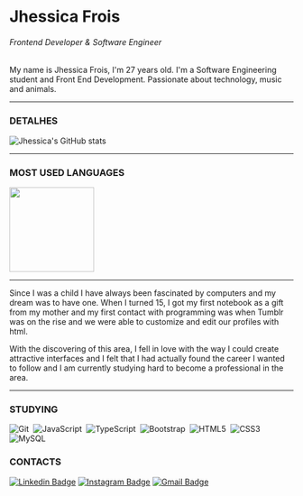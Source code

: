 # Jhessica Frois

###### Frontend Developer & Software Engineer
My name is Jhessica Frois, I'm 27 years old. I'm a Software Engineering student and Front End Development. Passionate about technology, music and animals.
<hr>

### DETALHES

![Jhessica's GitHub stats](https://github-readme-stats.vercel.app/api?username=jhessfrois&show_icons=true&theme=dark)

<hr>

###  MOST USED LANGUAGES

<div>
  <img height="150em" src="https://github-readme-stats.vercel.app/api/top-langs/?username=jhessfrois&layout=compact&langs_count=7&theme=dark"/>
</div>

<hr>

Since I was a child I have always been fascinated by computers and my dream was to have one. When I turned 15, I got my first notebook as a gift from my mother and my first contact with programming was when Tumblr was on the rise and we were able to customize and edit our profiles with html.
<br>
<p align="left">
With the discovering of this area, I fell in love with the way I could create attractive interfaces and I felt that I had actually found the career I wanted to follow and I am currently studying hard to become a professional in the area.
</p>

<hr>

### STUDYING

![Git](https://img.shields.io/badge/-Git-black?style=flat-square&logo=git&logoColor=fff)&nbsp;
![JavaScript](https://img.shields.io/badge/-JavaScript-black?style=for-badge&logo=javascript&logoColor=fff)&nbsp;
![TypeScript](https://img.shields.io/badge/-TypeScript-black?style=for-badge&logo=typescript&logoColor=fff)&nbsp;
![Bootstrap](https://img.shields.io/badge/-Bootstrap-black?style=flat-square&logo=bootstrap&logoColor=fff)&nbsp;
![HTML5](https://img.shields.io/badge/-HTML5-black?style=for-badge&logo=html5&logoColor=fff)&nbsp;
![CSS3](https://img.shields.io/badge/-CSS3-black?style=flat-square&logo=css3&logoColor=fff)&nbsp;
![MySQL](https://img.shields.io/badge/-MySQL-black?style=flat-square&logo=mysql&logoColor=fff)&nbsp;
  
  
  ### CONTACTS
 
[![Linkedin Badge](https://img.shields.io/badge/-Jhessica%20Frois-fff?style=flat-square&logo=Linkedin&logoColor=black&link=https://www.linkedin.com/in/jhessfrois/)](//www.linkedin.com/in/jhessfrois/) 
[![Instagram Badge](https://img.shields.io/badge/-Jhessica%20Frois-fff?style=flat-square&&target=_blank&logo=Instagram&logoColor=black&link=https://www.instagram.com/jhess.dev/)](//www.instagram.com/jhess.dev/) 
[![Gmail Badge](https://img.shields.io/badge/-jhessfsantos@gmail.com-fff?style=flat-square&logo=Gmail&logoColor=black&link=mailto:jhessfsantos@gmail.com)](mailto:jhessfsantos@gmail.com)
